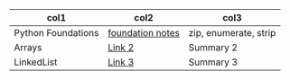 | col1               | col2                                                                                                                       | col3                  |
| ------------------ | -------------------------------------------------------------------------------------------------------------------------- | --------------------- |
| Python Foundations | [foundation notes]([notes/topic1.md](https://www.remnote.com/a/Python-Foundations-and-Must-know/657c48c4090bf09767a3554f)) | zip, enumerate, strip |
| Arrays             | [Link 2](notes/topic2.md)                                                                                                  | Summary 2             |
| LinkedList         | [Link 3](notes/topic3.md)                                                                                                  | Summary 3             |
